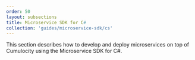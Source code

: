 ```yaml
---
order: 50
layout: subsections
title: Microservice SDK for C#
collection: 'guides/microservice-sdk/cs'
---
```


This section describes how to develop and deploy microservices on top of Cumulocity using the Microservice SDK for C#.

